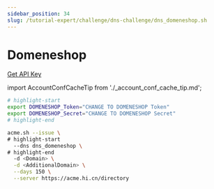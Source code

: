 ```yaml
---
sidebar_position: 34
slug: /tutorial-expert/challenge/dns-challenge/dns_domeneshop.sh
---
```


# Domeneshop

<p><a href="https://www.domeneshop.no/admin?view=api" className="button button--secondary button--lg text--no-decoration">Get API Key</a></p>

import AccountConfCacheTip from './_account_conf_cache_tip.md';

<AccountConfCacheTip />

```bash
# highlight-start
export DOMENESHOP_Token="CHANGE TO DOMENESHOP Token"
export DOMENESHOP_Secret="CHANGE TO DOMENESHOP Secret"
# highlight-end

acme.sh --issue \
# highlight-start
  --dns dns_domeneshop \
# highlight-end
  -d <Domain> \
  -d <AdditionalDomain> \
  --days 150 \
  --server https://acme.hi.cn/directory
```
